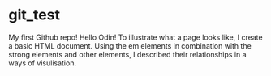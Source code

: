# git_test
My first Github repo!
Hello Odin!
To illustrate what a page looks like, I create a basic HTML document.
Using the em elements in combination with the strong elements and other elements, I described their relationships in a ways of visulisation. 